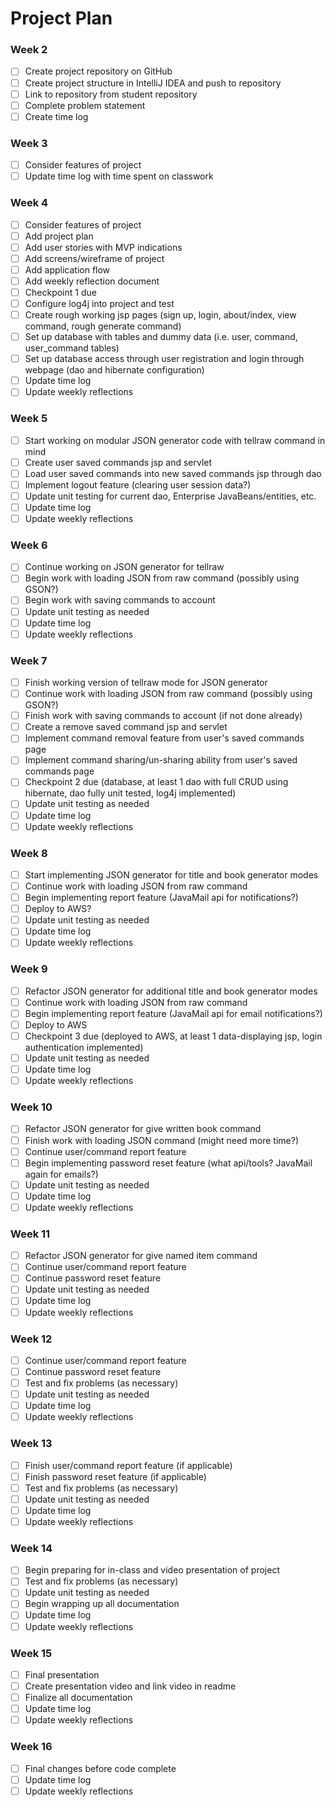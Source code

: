 # Project Plan

### Week 2
- [ ] Create project repository on GitHub
- [ ] Create project structure in IntelliJ IDEA and push to repository
- [ ] Link to repository from student repository
- [ ] Complete problem statement
- [ ] Create time log

### Week 3
- [ ] Consider features of project
- [ ] Update time log with time spent on classwork

### Week 4
- [ ] Consider features of project
- [ ] Add project plan
- [ ] Add user stories with MVP indications
- [ ] Add screens/wireframe of project
- [ ] Add application flow
- [ ] Add weekly reflection document
- [ ] Checkpoint 1 due
- [ ] Configure log4j into project and test
- [ ] Create rough working jsp pages (sign up, login, about/index, view command, rough generate command)
- [ ] Set up database with tables and dummy data (i.e. user, command, user_command tables)
- [ ] Set up database access through user registration and login through webpage (dao and hibernate configuration)
- [ ] Update time log
- [ ] Update weekly reflections

### Week 5
- [ ] Start working on modular JSON generator code with tellraw command in mind
- [ ] Create user saved commands jsp and servlet
- [ ] Load user saved commands into new saved commands jsp through dao
- [ ] Implement logout feature (clearing user session data?)
- [ ] Update unit testing for current dao, Enterprise JavaBeans/entities, etc.
- [ ] Update time log
- [ ] Update weekly reflections

### Week 6
- [ ] Continue working on JSON generator for tellraw
- [ ] Begin work with loading JSON from raw command (possibly using GSON?)
- [ ] Begin work with saving commands to account
- [ ] Update unit testing as needed
- [ ] Update time log
- [ ] Update weekly reflections

### Week 7
- [ ] Finish working version of tellraw mode for JSON generator
- [ ] Continue work with loading JSON from raw command (possibly using GSON?)
- [ ] Finish work with saving commands to account (if not done already)
- [ ] Create a remove saved command jsp and servlet
- [ ] Implement command removal feature from user's saved commands page
- [ ] Implement command sharing/un-sharing ability from user's saved commands page
- [ ] Checkpoint 2 due (database, at least 1 dao with full CRUD using hibernate, dao fully unit tested, log4j implemented)
- [ ] Update unit testing as needed
- [ ] Update time log
- [ ] Update weekly reflections

### Week 8
- [ ] Start implementing JSON generator for title and book generator modes
- [ ] Continue work with loading JSON from raw command
- [ ] Begin implementing report feature (JavaMail api for notifications?)
- [ ] Deploy to AWS?
- [ ] Update unit testing as needed
- [ ] Update time log
- [ ] Update weekly reflections

### Week 9
- [ ] Refactor JSON generator for additional title and book generator modes
- [ ] Continue work with loading JSON from raw command
- [ ] Begin implementing report feature (JavaMail api for email notifications?)
- [ ] Deploy to AWS
- [ ] Checkpoint 3 due (deployed to AWS, at least 1 data-displaying jsp, login authentication implemented)
- [ ] Update unit testing as needed
- [ ] Update time log
- [ ] Update weekly reflections

### Week 10
- [ ] Refactor JSON generator for give written book command
- [ ] Finish work with loading JSON command (might need more time?)
- [ ] Continue user/command report feature
- [ ] Begin implementing password reset feature (what api/tools? JavaMail again for emails?)
- [ ] Update unit testing as needed
- [ ] Update time log
- [ ] Update weekly reflections

### Week 11
- [ ] Refactor JSON generator for give named item command
- [ ] Continue user/command report feature
- [ ] Continue password reset feature
- [ ] Update unit testing as needed
- [ ] Update time log
- [ ] Update weekly reflections

### Week 12
- [ ] Continue user/command report feature
- [ ] Continue password reset feature
- [ ] Test and fix problems (as necessary)
- [ ] Update unit testing as needed
- [ ] Update time log
- [ ] Update weekly reflections

### Week 13
- [ ] Finish user/command report feature (if applicable)
- [ ] Finish password reset feature (if applicable)
- [ ] Test and fix problems (as necessary)
- [ ] Update unit testing as needed
- [ ] Update time log
- [ ] Update weekly reflections

### Week 14
- [ ] Begin preparing for in-class and video presentation of project
- [ ] Test and fix problems (as necessary)
- [ ] Update unit testing as needed
- [ ] Begin wrapping up all documentation
- [ ] Update time log
- [ ] Update weekly reflections

### Week 15
- [ ] Final presentation
- [ ] Create presentation video and link video in readme
- [ ] Finalize all documentation
- [ ] Update time log
- [ ] Update weekly reflections

### Week 16
- [ ] Final changes before code complete
- [ ] Update time log
- [ ] Update weekly reflections